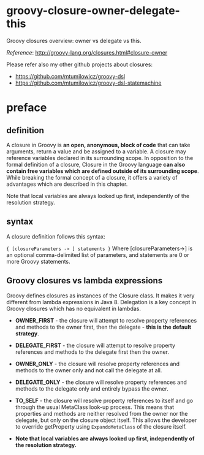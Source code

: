 # groovy-closure-owner-delegate-this
Groovy closures overview: owner vs delegate vs this.

_Reference_: http://groovy-lang.org/closures.html#closure-owner

Please refer also my other github projects about closures:
* https://github.com/mtumilowicz/groovy-dsl
* https://github.com/mtumilowicz/groovy-dsl-statemachine

# preface
## definition
A closure in Groovy is **an open, anonymous, block of code** that can 
take arguments, return a value and be assigned to a variable. A closure 
may reference variables declared in its surrounding scope. In opposition to 
the formal definition of a closure, Closure in the Groovy language **can 
also contain free variables which are defined outside of its surrounding 
scope**. While breaking the formal concept of a closure, it offers a 
variety of advantages which are described in this chapter.

Note that local variables are always looked up first, independently of 
the resolution strategy.

## syntax
A closure definition follows this syntax:

`{ [closureParameters -> ] statements }`
Where [closureParameters->] is an optional comma-delimited list of 
parameters, and statements are 0 or more Groovy statements.

## Groovy closures vs lambda expressions
Groovy defines closures as instances of the Closure class. It makes 
it very different from lambda expressions in Java 8. Delegation is a 
key concept in Groovy closures which has no equivalent in lambdas.

* **OWNER_FIRST** - the closure will attempt 
to resolve property references and methods to the owner first, then 
the delegate - **this is the default strategy**.

* **DELEGATE_FIRST** - the closure will attempt to resolve property 
references and methods to the delegate first then the owner.

* **OWNER_ONLY** - the closure will resolve property 
references and methods to the owner only and not call the delegate 
at all.

* **DELEGATE_ONLY** - the closure will resolve property 
references and methods to the delegate only and entirely bypass 
the owner.

* **TO_SELF** - the closure will resolve property references to 
itself and go through the usual MetaClass look-up process. This 
means that properties and methods are neither resolved from the 
owner nor the delegate, but only on the closure object itself. 
This allows the developer to override getProperty using 
`ExpandoMetaClass` of the closure itself.

* **Note that local variables are always looked up first, 
independently of the resolution strategy.**